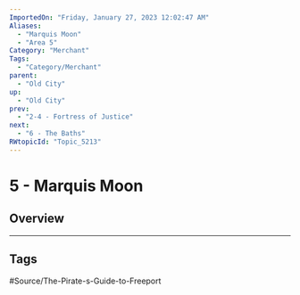 ```yaml
---
ImportedOn: "Friday, January 27, 2023 12:02:47 AM"
Aliases:
  - "Marquis Moon"
  - "Area 5"
Category: "Merchant"
Tags:
  - "Category/Merchant"
parent:
  - "Old City"
up:
  - "Old City"
prev:
  - "2-4 - Fortress of Justice"
next:
  - "6 - The Baths"
RWtopicId: "Topic_5213"
---
```

# 5 - Marquis Moon
## Overview

---
## Tags
#Source/The-Pirate-s-Guide-to-Freeport

